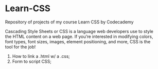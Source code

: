 # Learn-CSS
Repository of projects of my course Learn CSS by Codecademy

Cascading Style Sheets or CSS is a language web developers use to style the HTML content on a web page. If you’re interested in modifying colors, font types, font sizes, images, element positioning, and more, CSS is the tool for the job!

1. How to link a .html w/ a .css;
2. Form to script CSS; 
